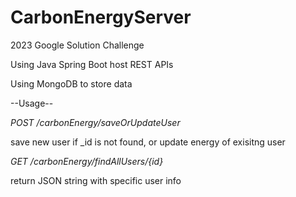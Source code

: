 # CarbonEnergyServer
2023 Google Solution Challenge

Using Java Spring Boot host REST APIs

Using MongoDB to store data

--Usage--

*POST /carbonEnergy/saveOrUpdateUser*

save new user if _id is not found, or update energy of exisitng user


*GET /carbonEnergy/findAllUsers/{id}*

return JSON string with specific user info

